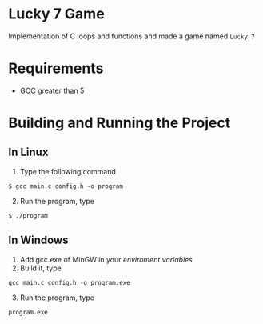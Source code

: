 # Lucky 7 Game
Implementation of C loops and functions and made a game named `Lucky 7`

# Requirements
+ GCC greater than 5

# Building and Running the Project
## In Linux
1. Type the following command
```
$ gcc main.c config.h -o program
```

2. Run the program, type
```
$ ./program
```

## In Windows
1. Add gcc.exe of MinGW in your _enviroment variables_
2. Build it, type
```
gcc main.c config.h -o program.exe
```

3. Run the program, type
```
program.exe
```

